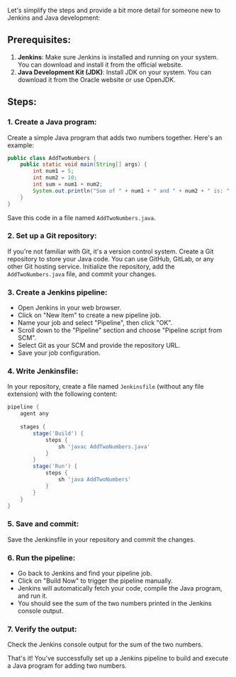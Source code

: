 Let's simplify the steps and provide a bit more detail for someone new to Jenkins and Java development:

## Prerequisites:
1. **Jenkins**: Make sure Jenkins is installed and running on your system. You can download and install it from the official website.
2. **Java Development Kit (JDK)**: Install JDK on your system. You can download it from the Oracle website or use OpenJDK.

## Steps:

### 1. Create a Java program:
Create a simple Java program that adds two numbers together. Here's an example:

```java
public class AddTwoNumbers {
    public static void main(String[] args) {
        int num1 = 5;
        int num2 = 10;
        int sum = num1 + num2;
        System.out.println("Sum of " + num1 + " and " + num2 + " is: " + sum);
    }
}
```

Save this code in a file named `AddTwoNumbers.java`.

### 2. Set up a Git repository:
If you're not familiar with Git, it's a version control system. Create a Git repository to store your Java code. You can use GitHub, GitLab, or any other Git hosting service. Initialize the repository, add the `AddTwoNumbers.java` file, and commit your changes.

### 3. Create a Jenkins pipeline:
- Open Jenkins in your web browser.
- Click on "New Item" to create a new pipeline job.
- Name your job and select "Pipeline", then click "OK".
- Scroll down to the "Pipeline" section and choose "Pipeline script from SCM".
- Select Git as your SCM and provide the repository URL.
- Save your job configuration.

### 4. Write Jenkinsfile:
In your repository, create a file named `Jenkinsfile` (without any file extension) with the following content:

```groovy
pipeline {
    agent any
    
    stages {
        stage('Build') {
            steps {
                sh 'javac AddTwoNumbers.java'
            }
        }
        stage('Run') {
            steps {
                sh 'java AddTwoNumbers'
            }
        }
    }
}
```

### 5. Save and commit:
Save the Jenkinsfile in your repository and commit the changes.

### 6. Run the pipeline:
- Go back to Jenkins and find your pipeline job.
- Click on "Build Now" to trigger the pipeline manually.
- Jenkins will automatically fetch your code, compile the Java program, and run it.
- You should see the sum of the two numbers printed in the Jenkins console output.

### 7. Verify the output:
Check the Jenkins console output for the sum of the two numbers.

That's it! You've successfully set up a Jenkins pipeline to build and execute a Java program for adding two numbers.
